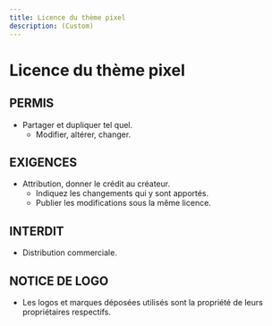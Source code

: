 ```yaml
---
title: Licence du thème pixel
description: (Custom)
---
```


# Licence du thème pixel

## **PERMIS**

* Partager et dupliquer tel quel.
  * Modifier, altérer, changer.

## **EXIGENCES**

* Attribution, donner le crédit au créateur.
  * Indiquez les changements qui y sont apportés.
  * Publier les modifications sous la même licence.

## **INTERDIT**

* Distribution commerciale.

## **NOTICE DE LOGO**

* Les logos et marques déposées utilisés sont la propriété de leurs propriétaires respectifs.

